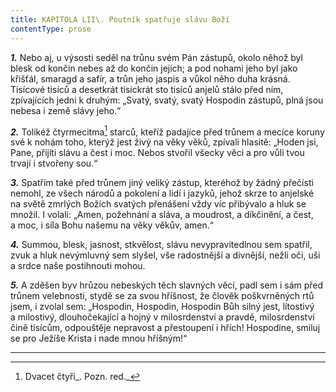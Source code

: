 ```yaml
---
title: KAPITOLA LII\. Poutník spatřuje slávu Boží
contentType: prose
---
```


<section>

**_1._** Nebo aj, u výsosti seděl na trůnu svém Pán zástupů, okolo něhož byl blesk od končin nebes až do končin jejich; a pod nohami jeho byl jako křišťál, smaragd a safír, a trůn jeho jaspis a vůkol něho duha krásná. Tisícové tisíců a desetkrát tisíckrát sto tisíců anjelů stálo před ním, zpívajících jedni k druhým: „Svatý, svatý, svatý Hospodin zástupů, plná jsou nebesa i země slávy jeho.“

</section>

<section>

**_2._** Tolikéž čtyrmecitma[^30] starců, kteříž padajíce před trůnem a mecíce koruny své k nohám toho, kterýž jest živý na věky věků, zpívali hlasitě: „Hoden jsi, Pane, přijíti slávu a čest i moc. Nebos stvořil všecky věci a pro vůli tvou trvají i stvořeny sou.“

</section>

<section>

**_3._** Spatřím také před trůnem jiný veliký zástup, kteréhož by žádný přečísti nemohl, ze všech národů a pokolení a lidí i jazyků, jehož skrze to anjelské na světě zmrlých Božích svatých přenášení vždy víc přibývalo a hluk se množil. I volali: „Amen, požehnání a sláva, a moudrost, a díkčinění, a čest, a moc, i síla Bohu našemu na věky věkův, amen.“

</section>

<section>

**_4._** Summou, blesk, jasnost, stkvělost, slávu nevypravitedlnou sem spatřil, zvuk a hluk nevýmluvný sem slyšel, vše radostnější a divnější, nežli oči, uši a srdce naše postihnouti mohou.

</section>

<section>

**_5._** A zděšen byv hrůzou nebeských těch slavných věcí, padl sem i sám před trůnem velebnosti, stydě se za svou hříšnost, že člověk poškvrněných rtů jsem, i zvolal sem: „Hospodin, Hospodin, Hospodin Bůh silný jest, lítostivý a milostivý, dlouhočekající a hojný v milosrdenství a pravdě, milosrdenství čině tisícům, odpouštěje nepravost a přestoupení i hřích! Hospodine, smiluj se pro Ježíše Krista i nade mnou hříšným!“

* * *

[^30]: Dvacet čtyři_. Pozn. red._

</section>
